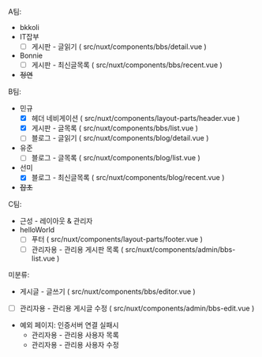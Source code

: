 A팀:
- bkkoli
- IT잡부
  * [ ] 게시판 - 글읽기 ( src/nuxt/components/bbs/detail.vue )
- Bonnie
  * [ ] 게시판 - 최신글목록 ( src/nuxt/components/bbs/recent.vue )
- ~~정연~~

B팀:
- 민규
  * [x] 헤더 네비게이션 ( src/nuxt/components/layout-parts/header.vue )
  * [x] 게시판 - 글목록 ( src/nuxt/components/bbs/list.vue )
  * [ ] 블로그 - 글읽기 ( src/nuxt/components/blog/detail.vue )
- 유준
  * [ ] 블로그 - 글목록 ( src/nuxt/components/blog/list.vue )
- 선미
  * [x] 블로그 - 최신글목록 ( src/nuxt/components/blog/recent.vue )
- ~~잡초~~

C팀:
- 근성 - 레이아웃 & 관리자
- helloWorld
  * [ ] 푸터 ( src/nuxt/components/layout-parts/footer.vue )
  * [ ] 관리자용 - 관리용 게시판 목록 ( src/nuxt/components/admin/bbs-list.vue )

미분류:
- 게시글 - 글쓰기 ( src/nuxt/components/bbs/editor.vue )
- [ ] 관리자용 - 관리용 게시글 수정 ( src/nuxt/components/admin/bbs-edit.vue )

* 예외 페이지: 인증서버 연결 실패시
  * 관리자용 - 관리용 사용자 목록
  * 관리자용 - 관리용 사용자 수정
